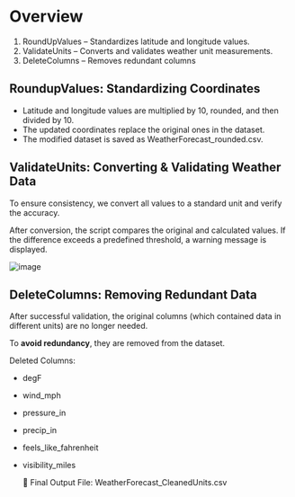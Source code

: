 # Overview
1. RoundUpValues – Standardizes latitude and longitude values.
2. ValidateUnits – Converts and validates weather unit measurements.
3. DeleteColumns – Removes redundant columns 
   
## RoundupValues: Standardizing Coordinates

* Latitude and longitude values are multiplied by 10, rounded, and then divided by 10.
* The updated coordinates replace the original ones in the dataset.
* The modified dataset is saved as WeatherForecast_rounded.csv.

## ValidateUnits: Converting & Validating Weather Data

To ensure consistency, we convert all values to a standard unit and verify the accuracy.

After conversion, the script compares the original and calculated values. If the difference exceeds a predefined threshold, a warning message is displayed.

![image](https://github.com/user-attachments/assets/c208c783-e981-4fcb-bd33-a78c690277b5)

## DeleteColumns: Removing Redundant Data

After successful validation, the original columns (which contained data in different units) are no longer needed. 

To **avoid redundancy**, they are removed from the dataset.

Deleted Columns:
* degF
* wind_mph
* pressure_in
* precip_in
* feels_like_fahrenheit
* visibility_miles

  📁 Final Output File: WeatherForecast_CleanedUnits.csv
